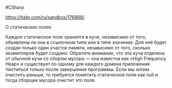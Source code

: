 #CSharp 

https://habr.com/ru/sandbox/176868/

О статических полях

Каждое статическое поле хранится в куче, независимо от того, объявлены ли она в ссылочном типе или в типе значения. Для неё будет создан только один участок памяти, независимо от того, сколько экземпляров будет создано. Обратите внимание, что эта куча отделена от обычной кучи со сбором мусора — она известна как «High Frequency Heap» и существует по одному для каждого домена приложения. Чиститься только после завершение программы. Если мы хотим очистить раньше, то требуется пометить статическое поле как null и тогда сборщик мусора очистит это поле.